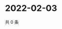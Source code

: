 # 2022-02-03

共 0 条

<!-- BEGIN WEIBO -->
<!-- 最后更新时间 Thu Feb 03 2022 09:51:38 GMT+0800 (China Standard Time) -->

<!-- END WEIBO -->
